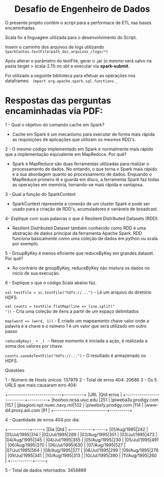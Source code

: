<h1><center>Desafio de Engenheiro de Dados</h1></center>

O presente projeto contém o script para a performace de ETL nas bases encaminhadas.

Scala foi a linguagem utilizada para o desenvolvimento do Script.

Inserir o caminho dos arquivos de logs utilizando <code>SparkContex.textFile(path_dos_arquivos_/logs/*)</code>

Após alterar o parâmetro do textFile, gerar o .jar (o mesmo será salvo na pasta target > scala-2.11) no sbt e executar via <b>spark-submit</b>.

Foi utilizado a seguinte biblioteca para efetuar as operações nos dataframes:
<code> import org.apache.spark.sql.functions._ </code>

<h1>Respostas das perguntas encaminhadas via PDF:</h1>

1 - Qual o objetivo do comando cache em Spark?
- Cache em Spark é um mecanismo para executar de forma mais rápida as requisições de aplicações que utilizam os mesmos RDD's.

2 - O mesmo código implementado em Spark é normalmente mais rápido que a implementação equivalente em
MapReduce. Por quê?
- Spark e MapReduce são duas ferramentas utilizadas para realizar o processamento de dados. No entando, o que torna o Spark mais rápido é a sua abordagem quanto ao processamento de dados. Enquando o MapReduce primeiro lê e guarda em disco, a ferramenta Spark faz todas as operações em memória, tornando-se mais rápida e vantajosa.

3 - Qual a função do SparkContext 
- SparkContext representa a conexão de um cluster Spark e pode ser usado para a criação de RDD's, acumuladores e variáveis de broadcast.

4- Explique com suas palavras o que é Resilient Distributed Datasets (RDD).
- Resilient Distributed Dataset também conhecido como RDD é uma abstração de dados principal da ferramenta Apache Spark. RDD funciona basicamente como uma coleção de dados em python ou scala por exemplo.

5 - GroupByKey é menos eficiente que reduceByKey em grandes dataset. Por quê?
- Ao contrário de groupByKey, reduceByKey não mistura os dados no início de sua execução. 

6 - Explique o que o código Scala abaixo faz.

<code>val textFile = sc.textFile("hdfs://...")</code> - Lê um ariquivo do diretório HDFS

<code>val counts = textFile.flatMap(line => line.split(" "))</code> - Cria uma coleção de itens a partir de um espaço delimitados

<code>map(word => (word, 1))</code> - É criado um mapeamento chave valor onde a palavra é a chave e o número 1 é um valor que será utilizado em outro passo

<code>reduceByKey(_ + _) </code> - Nesse momento é iniciada a ação, é realizada a soma dos valores por chave. 

<code>counts.saveAsTextFile("hdfs://...")</code> - O resultado é armazenado no HDFS.

Questões

1 - Número de Hosts únicos: 137979
2 - Total de erros 404: 20686
3 - Os 5 URLS que mais causaram erro 404:

<p>
+---------------------------+----------+
|URL                        |Qtd erros |
+---------------------------+----------+
|hoohoo.ncsa.uiuc.edu       |251       |
|piweba3y.prodigy.com       |157       |
|jbiagioni.npt.nuwc.navy.mil|132       |
|piweba1y.prodigy.com       |114       |
|www-d4.proxy.aol.com       |91        |
+---------------------------+----------+
</p>
4 - Quantidade de erros 404 por dia:

+-----------+-----+
|Dia        |Qtd  |
+-----------+-----+
|01/Aug/1995|242  |
|01/Jul/1995|314  |
|02/Jul/1995|289  |
|03/Aug/1995|301  |
|03/Jul/1995|473  |
|04/Aug/1995|345  |
|04/Jul/1995|355  |
|05/Aug/1995|230  |
|05/Jul/1995|491  |
|06/Aug/1995|370  |
|06/Jul/1995|630  |
|07/Aug/1995|527  |
|07/Jul/1995|564  |
|08/Aug/1995|377  |
|08/Jul/1995|299  |
|09/Aug/1995|278  |
|09/Jul/1995|341  |
|10/Aug/1995|313  |
|10/Jul/1995|390  |
|11/Aug/1995|260  |
+-----------+-----+


5 - Total de dados retornados: 3456889



